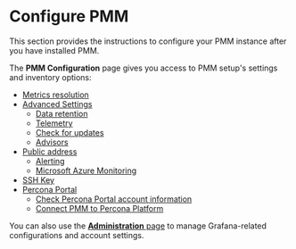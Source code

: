 # Configure PMM

This section provides the instructions to configure your PMM instance after you have installed PMM.

The **PMM Configuration** page gives you access to PMM setup's settings and inventory options:

* [Metrics resolution](metrics_res.md)
* [Advanced Settings](advanced_settings.md)
    * [Data retention](advanced_settings.md#data-retention)
    * [Telemetry](advanced_settings.md#telemetry)
    * [Check for updates](advanced_settings.md#check-for-updates)
    * [Advisors](advanced_settings.md#advisors)
* [Public address](public-address.md)
    * [Alerting](public-address.md#alerting)
    * [Microsoft Azure Monitoring](public-address.md#microsoft-azure-monitoring)
* [SSH Key](ssh.md)
* [Percona Portal](../configure-pmm/percona_platform/integrate_with_percona_platform.md)
    * [Check Percona Portal account information](../configure-pmm/percona_platform/account-info.md)
    * [Connect PMM to Percona Platform](../configure-pmm/percona_platform/check_percona_platform.md)
  
You can also use the [**Administration** page](../pmm-admin/index.md) to manage Grafana-related configurations and account settings.
